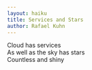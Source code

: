 ```yaml
---
layout: haiku
title: Services and Stars
author: Rafael Kuhn
---
```


Cloud has services<br>
As well as the sky has stars<br>
Countless and shiny